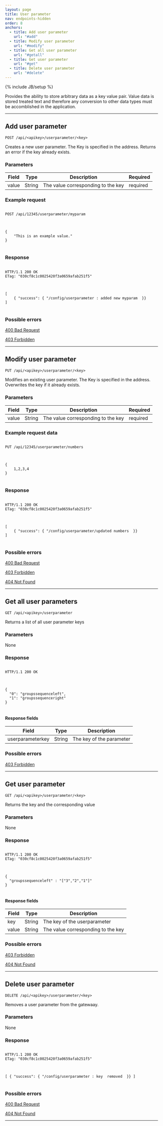```yaml
---
layout: page
title: User parameter
nav: endpoints-hidden
order: 8
anchors:
  - title: Add user parameter
    url: "#add"
  - title: Modify user parameter
    url: "#modify"
  - title: Get all user parameter
    url: "#getall"
  - title: Get user parameter
    url: "#get"
  - title: Delete user parameter
    url: "#delete"
---
```


{% include JB/setup %}

Provides the ability to store arbitrary data as a key value pair.
Value data is stored treated text and therefore any conversion to other data types must be accomblished in the application.

------------------------------------------------------

## Add user parameter<a name="add">&nbsp;</a>

    POST /api/<apikey>/userparameter/<key>

Creates a new user parameter. The Key is specified in the address. Returns an error if the key already exists. 

### Parameters

<table class="table table-bordered">
  <thead>
    <tr><th>Field</th><th>Type</th><th>Description</th><th>Required</th></tr>
  </thead>
  <tbody>
    <tr>
      <td>value</td>
      <td>String</td>
      <td>The value corresponding to the key</td>
      <td>required</td>
    </tr>
  </tbody>
</table>

### Example request
<pre class="headers">
<code>
POST /api/12345/userparameter/myparam
</code>
</pre>
<pre class="highlight">
<code>
{
    "This is an example value."
}
</code>
</pre>

### Response
<pre class="headers">
<code>
HTTP/1.1 200 OK
ETag: "030cf8c1c0025420f3a0659afab251f5"
</code>
</pre>
<pre class="highlight">
<code>
[
    { "success": { "/config/userparameter : added new myparam  }}
]
</code>
</pre>

### Possible errors

[400 Bad Request](/errors#400)

[403 Forbidden](/errors#403)

------------------------------------------------------

## Modify user parameter<a name="modify">&nbsp;</a>

    PUT /api/<apikey>/userparameter/<key>

Modifies an existing user parameter. The Key is specified in the address. Overwrites the key if it already exists.

### Parameters

<table class="table table-bordered">
  <thead>
    <tr><th>Field</th><th>Type</th><th>Description</th><th>Required</th></tr>
  </thead>
  <tbody>
    <tr>
      <td>value</td>
      <td>String</td>
      <td>The value corresponding to the key</td>
      <td>required</td>
    </tr>
  </tbody>
</table>

### Example request data
<pre class="headers">
<code>
PUT /api/12345/userparameter/numbers
</code>
</pre>
<pre class="highlight">
<code>
{
    1,2,3,4
}
</code>
</pre>

	
### Response
<pre class="headers">
<code>
HTTP/1.1 200 OK
ETag: "030cf8c1c0025420f3a0659afab251f5"
</code>
</pre>
<pre class="highlight">
<code>
[
    { "success": { "/config/userparameter/updated numbers  }}
]
</code>
</pre>

### Possible errors

[400 Bad Request](/errors#400)

[403 Forbidden](/errors#403)

[404 Not Found](/errors#404)

------------------------------------------------------

## Get all user parameters<a name="getall">&nbsp;</a>

    GET /api/<apikey>/userparameter

Returns a list of all user parameter keys

### Parameters

None

### Response
<pre class="headers">
<code>
HTTP/1.1 200 OK
</code>
</pre>
<pre class="highlight">
<code>
{
  "0": "groupssequenceleft",
  "1": "groupssequenceright"
}
</code>
</pre>

#### Response fields

<table class="table table-bordered">
  <thead>
    <tr><th>Field</th><th>Type</th><th>Description</th></tr>
  </thead>
  <tbody>
    <tr>
      <td>userparameterkey</td>
      <td>String</td>
      <td>The key of the parameter</td>
    </tr>
  </tbody>
</table>

### Possible errors

[403 Forbidden](/errors#403)

------------------------------------------------------

## Get user parameter<a name="get">&nbsp;</a>

    GET /api/<apikey>/userparameter/<key>

Returns the key and the corresponding value

### Parameters

None

### Response
<pre class="headers">
<code>
HTTP/1.1 200 OK
ETag: "030cf8c1c0025420f3a0659afab251f5"
</code>
</pre>
<pre class="highlight">
<code>
{
  "groupssequenceleft" : "["3","2","1"]"
}
</code>
</pre>

#### Response fields

<table class="table table-bordered">
  <thead>
    <tr><th>Field</th><th>Type</th><th>Description</th></tr>
  </thead>
  <tbody>
    <tr>
      <td>key</td>
      <td>String</td>
      <td>The key of the userparameter</td>
    </tr>
    <tr>
      <td>value</td>
      <td>String</td>
      <td>The value corresponding to the key</td>
    </tr>
  </tbody>
</table>

### Possible errors

[403 Forbidden](/errors#403)

[404 Not Found](/errors#404)

------------------------------------------------------

## Delete user parameter<a name="delete">&nbsp;</a>

    DELETE /api/<apikey>/userparameter/<key>

Removes a user parameter from the gatewaay.

### Parameters

None

### Response
<pre class="headers">
<code>
HTTP/1.1 200 OK
ETag: "030cf8c1c0025420f3a0659afab251f5"
</code>
</pre>
<pre class="highlight">
<code>
[ { "success": { "/config/userparameter : key <key> removed  }} ]
</code>
</pre>

### Possible errors

[400 Bad Request](/errors#400)

[404 Not Found](/errors#404)

------------------------------------------------------
